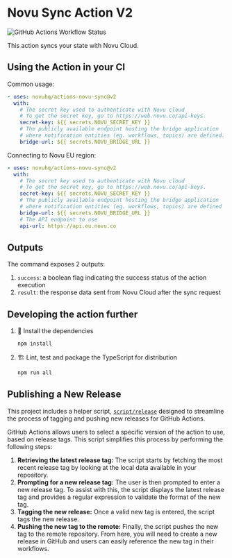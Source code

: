 # Novu Sync Action V2

![GitHub Actions Workflow Status](https://img.shields.io/github/actions/workflow/status/novuhq/actions-novu-sync/ci.yml)

This action syncs your state with Novu Cloud.

## Using the Action in your CI

Common usage:

```yaml
- uses: novuhq/actions-novu-sync@v2
  with:
    # The secret key used to authenticate with Novu cloud
    # To get the secret key, go to https://web.novu.co/api-keys.
    secret-key: ${{ secrets.NOVU_SECRET_KEY }}
    # The publicly available endpoint hosting the bridge application
    # where notification entities (eg. workflows, topics) are defined.
    bridge-url: ${{ secrets.NOVU_BRIDGE_URL }}
```

Connecting to Novu EU region:

```yaml
- uses: novuhq/actions-novu-sync@v2
  with:
    # The secret key used to authenticate with Novu cloud
    # To get the secret key, go to https://web.novu.co/api-keys.
    secret-key: ${{ secrets.NOVU_SECRET_KEY }}
    # The publicly available endpoint hosting the bridge application
    # where notification entities (eg. workflows, topics) are defined
    bridge-url: ${{ secrets.NOVU_BRIDGE_URL }}
    # The API endpoint to use
    api-url: https://api.eu.novu.co
```

## Outputs

The command exposes 2 outputs:

1. `success`: a boolean flag indicating the success status of the action execution
1. `result`: the response data sent from Novu Cloud after the sync request

## Developing the action further

1. 🔨 Install the dependencies

   ```bash
   npm install
   ```

2. 🏗️ Lint, test and package the TypeScript for distribution

   ```bash
   npm run all
   ```

## Publishing a New Release

This project includes a helper script, [`script/release`](./script/release)
designed to streamline the process of tagging and pushing new releases for
GitHub Actions.

GitHub Actions allows users to select a specific version of the action to use,
based on release tags. This script simplifies this process by performing the
following steps:

1. **Retrieving the latest release tag:** The script starts by fetching the most
   recent release tag by looking at the local data available in your repository.
1. **Prompting for a new release tag:** The user is then prompted to enter a new
   release tag. To assist with this, the script displays the latest release tag
   and provides a regular expression to validate the format of the new tag.
1. **Tagging the new release:** Once a valid new tag is entered, the script tags
   the new release.
1. **Pushing the new tag to the remote:** Finally, the script pushes the new tag
   to the remote repository. From here, you will need to create a new release in
   GitHub and users can easily reference the new tag in their workflows.

